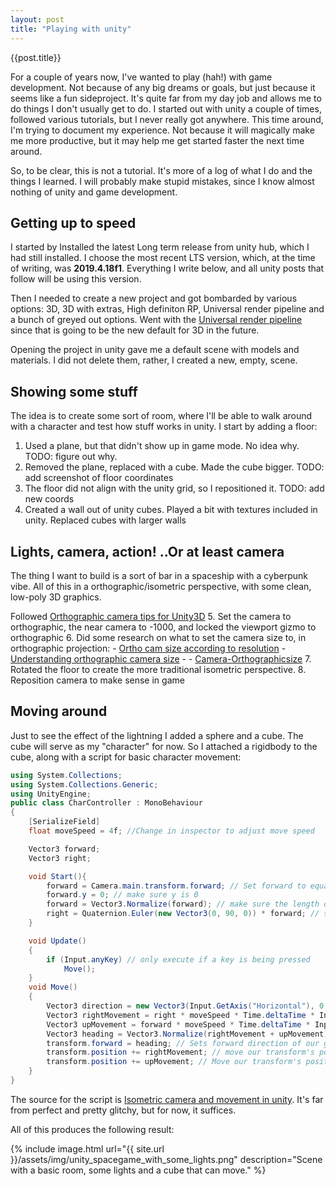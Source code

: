 ```yaml
---
layout: post
title: "Playing with unity"
---
```

{{post.title}}

For a couple of years now, I've wanted to play (hah!) with game development. Not because of any big dreams or goals, but
just because it seems like a fun sideproject. It's quite far from my day job and allows me to do things I don't usually get to do. I started out with unity a couple of times, followed various tutorials, but I never really got anywhere. This time around, I'm trying to document my experience. Not because it will magically make me more productive, but it may help me get started faster the next time around.

So, to be clear, this is not a tutorial. It's more of a log of what I do and the things I learned. I will probably make stupid mistakes, since I know almost nothing of unity and game development.

## Getting up to speed

I started by Installed the latest Long term release from unity hub, which I had still installed. I choose the most recent LTS version, which, at the time of writing, was **2019.4.18f1**. Everything I write below, and all unity posts that follow will be using this version.

Then I needed to create a new project and got bombarded by various options: 3D, 3D with extras, High definiton RP, Universal render pipeline and a bunch of greyed out options. Went with the [Universal render pipeline](https://unity.com/srp/universal-render-pipeline) since that is going to be the new default for 3D in the future.

Opening the project in unity gave me a default scene with models and materials. I did not delete them, rather, I created a new, empty, scene.

## Showing some stuff

The idea is to create some sort of room, where I'll be able to walk around with a character and test how stuff works in unity. I start by adding a floor:

1. Used a plane, but that didn't show up in game mode. No idea why. TODO: figure out why.
2. Removed the plane, replaced with a cube. Made the cube bigger. TODO: add screenshot of floor coordinates
3. The floor did not align with the unity grid, so I repositioned it. TODO: add new coords
4. Created a wall out of unity cubes. Played a bit with textures included in unity. Replaced cubes with larger walls
  
## Lights, camera, action! ..Or at least camera

The thing I want to build is a sort of bar in a spaceship with a cyberpunk vibe. All of this in a orthographic/isometric perspective, with some clean, low-poly 3D graphics.

Followed [Orthographic camera tips for Unity3D](https://thinkinginsideadifferentbox.wordpress.com/2020/09/27/orthographic_camera_tips_for_unity3d/)
5. Set the camera to orthographic, the near camera to -1000, and locked the viewport gizmo to orthographic
6. Did some research on what to set the camera size to, in orthographic projection:
    - [Ortho cam size according to resolution](https://answers.unity.com/questions/526841/changing-ortho-cam-size-according-to-resolution.html) 
    - [Understanding orthographic camera size](https://answers.unity.com/questions/923782/please-help-to-understand-orthographic-camera-size.html) -
    - [Camera-Orthographicsize](https://docs.unity3d.com/ScriptReference/Camera-orthographicSize.html)
7. Rotated the floor to create the more traditional isometric perspective.
8. Reposition camera to make sense in game

## Moving around

Just to see the effect of the lightning I added a sphere and a cube. The cube will serve as my "character" for now. So I attached a rigidbody to the cube, along with a script for basic character movement:

```c#
using System.Collections;
using System.Collections.Generic;
using UnityEngine;
public class CharController : MonoBehaviour
{
    [SerializeField]
    float moveSpeed = 4f; //Change in inspector to adjust move speed

    Vector3 forward;
    Vector3 right;

    void Start(){
        forward = Camera.main.transform.forward; // Set forward to equal the camera's forward vector
        forward.y = 0; // make sure y is 0
        forward = Vector3.Normalize(forward); // make sure the length of vector is set to a max of 1.0
        right = Quaternion.Euler(new Vector3(0, 90, 0)) * forward; // set the right-facing vector to be facing right relative to the camera's forward vector
    }

    void Update()
    {
        if (Input.anyKey) // only execute if a key is being pressed
            Move();
    }
    void Move()
    {
        Vector3 direction = new Vector3(Input.GetAxis("Horizontal"), 0, Input.GetAxis("Vertical")); // setup a direction Vector based on keyboard input. GetAxis returns a value between -1.0 and 1.0. If the A key is pressed, GetAxis(HorizontalKey) will return -1.0. If D is pressed, it will return 1.0
        Vector3 rightMovement = right * moveSpeed * Time.deltaTime * Input.GetAxis("Horizontal"); // Our right movement is based on the right vector, movement speed, and our GetAxis command. We multiply by Time.deltaTime to make the movement smooth.
        Vector3 upMovement = forward * moveSpeed * Time.deltaTime * Input.GetAxis("Vertical"); // Up movement uses the forward vector, movement speed, and the vertical axis inputs.
        Vector3 heading = Vector3.Normalize(rightMovement + upMovement); // This creates our new direction. By combining our right and forward movements and normalizing them, we create a new vector that points in the appropriate direction with a length no greater than 1.0
        transform.forward = heading; // Sets forward direction of our game object to whatever direction we're moving in
        transform.position += rightMovement; // move our transform's position right/left
        transform.position += upMovement; // Move our transform's position up/down
    }
}
```

The source for the script is [Isometric camera and movement in unity](https://www.studica.com/blog/isometric-camera-unity). It's far from perfect and pretty glitchy, but for now, it suffices.

All of this produces the following result:

{% include image.html url="{{ site.url }}/assets/img/unity_spacegame_with_some_lights.png" description="Scene with a basic room, some lights and a cube that can move." %}

<!-- ![unity scene with some cubes and some lights](/assets/img/unity_spacegame_with_some_lights.png "Scene with a basic room, some lights and a cube that can move") -->
